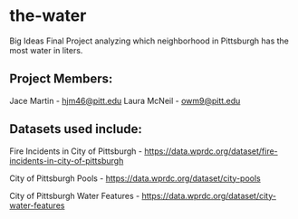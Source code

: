 # the-water
Big Ideas Final Project analyzing which neighborhood in Pittsburgh has the most water in liters.

## Project Members:
Jace Martin - hjm46@pitt.edu
Laura McNeil - owm9@pitt.edu

## Datasets used include:
Fire Incidents in City of Pittsburgh - https://data.wprdc.org/dataset/fire-incidents-in-city-of-pittsburgh

City of Pittsburgh Pools - https://data.wprdc.org/dataset/city-pools

City of Pittsburgh Water Features - https://data.wprdc.org/dataset/city-water-features

